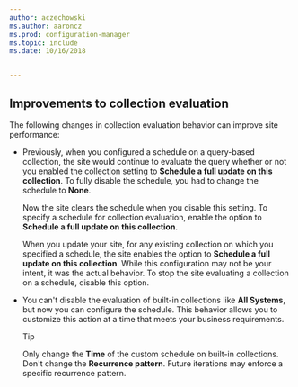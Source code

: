 ```yaml
---
author: aczechowski
ms.author: aaroncz
ms.prod: configuration-manager
ms.topic: include
ms.date: 10/16/2018


---
```


## <a name="bkmk_colleval"></a> Improvements to collection evaluation
<!--1358981-->

The following changes in collection evaluation behavior can improve site performance:  
 
- Previously, when you configured a schedule on a query-based collection, the site would continue to evaluate the query whether or not you enabled the collection setting to **Schedule a full update on this collection**. To fully disable the schedule, you had to change the schedule to **None**. 

    Now the site clears the schedule when you disable this setting. To specify a schedule for collection evaluation, enable the option to **Schedule a full update on this collection**.  

    When you update your site, for any existing collection on which you specified a schedule, the site enables the option to **Schedule a full update on this collection**. While this configuration may not be your intent, it was the actual behavior. To stop the site evaluating a collection on a schedule, disable this option.  

- You can't disable the evaluation of built-in collections like **All Systems**, but now you can configure the schedule. This behavior allows you to customize this action at a time that meets your business requirements. 

    > [!Tip]  
    > Only change the **Time** of the custom schedule on built-in collections. Don't change the **Recurrence pattern**. Future iterations may enforce a specific recurrence pattern.  


